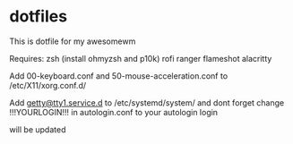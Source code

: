 # dotfiles

This is dotfile for my awesomewm

Requires:
zsh (install ohmyzsh and p10k)
rofi
ranger
flameshot
alacritty

Add 00-keyboard.conf and 50-mouse-acceleration.conf to /etc/X11/xorg.conf.d/

Add getty@tty1.service.d to /etc/systemd/system/ and dont forget change !!!YOURLOGIN!!! in autologin.conf to your autologin login

will be updated
